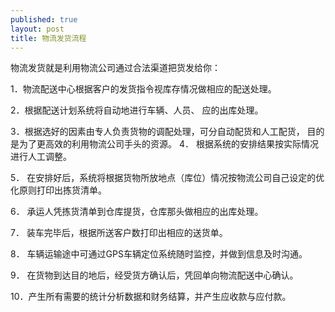 ```yaml
---
published: true
layout: post
title: 物流发货流程
---
```


物流发货就是利用物流公司通过合法渠道把货发给你：

1．物流配送中心根据客户的发货指令视库存情况做相应的配送处理。

2．根据配送计划系统将自动地进行车辆、人员、 应的出库处理。 

3．根据选好的因素由专人负责货物的调配处理，可分自动配货和人工配货， 目的是为了更高效的利用物流公司手头的资源。 
4． 根据系统的安排结果按实际情况进行人工调整。 

5． 在安排好后，系统将根据货物所放地点（库位）情况按物流公司自己设定的优化原则打印出拣货清单。 

6． 承运人凭拣货清单到仓库提货，仓库那头做相应的出库处理。 

7． 装车完毕后，根据所送客户数打印出相应的送货单。 

8． 车辆运输途中可通过GPS车辆定位系统随时监控，并做到信息及时沟通。 

9． 在货物到达目的地后，经受货方确认后，凭回单向物流配送中心确认。

10．产生所有需要的统计分析数据和财务结算，并产生应收款与应付款。